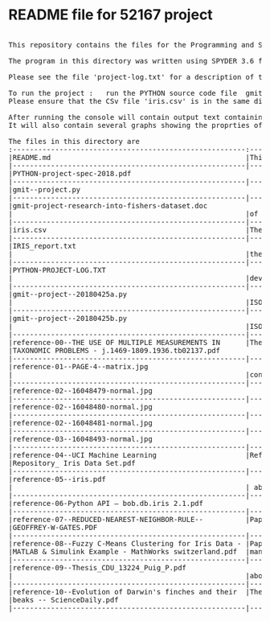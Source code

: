 # README file for 52167 project
<pre>

This repository contains the files for the Programming and Scripting project.

The program in this directory was written using SPYDER 3.6 from the Anaconda package.

Please see the file 'project-log.txt' for a description of the activites during this project.

To run the project :   run the PYTHON source code file  gmit-project.py
Please ensure that the CSv file 'iris.csv' is in the same directory as the PYTHON source file.

After running the console will contain output text containing the secriptive stats of the IRIS.CSV dataset.
It will also contain several graphs showing the proprties of the dataset.

The files in this directory are
:-------------------------------------------------------:----------------------------------------:
|README.md                                              |This file 								               |
|-------------------------------------------------------|----------------------------------------|
|PYTHON-project-spec-2018.pdf 			                		|The project spec					            	 |
|-------------------------------------------------------|----------------------------------------|
|gmit--project.py 				                  						|The 'final version' of the project	     |
|-------------------------------------------------------|----------------------------------------|
|gmit-project-research-into-fishers-dataset.doc   			|The 'final version' of the analysis     |
|                                                       |of the project						               |
|-------------------------------------------------------|----------------------------------------|
|iris.csv                                               |The CSV file of IRIS data               |
|-------------------------------------------------------|----------------------------------------|
|IRIS_report.txt 		                    								|Small output file from the program with | 
|                                                       |the statistics of the IRIS dataset	     |
|-------------------------------------------------------|----------------------------------------|
|PYTHON-PROJECT-LOG.TXT 		                            |A log file of activities during the 	   |
|                                                       |development of the project				       |
|-------------------------------------------------------|----------------------------------------|
|gmit--project--20180425a.py 						              	|A version of the project using the      |
|                                                       |ISO8601 date format for version tracking|
|-------------------------------------------------------|----------------------------------------|
|gmit--project--20180425b.py	              						|A version of the project using the      |
|                                                       |ISO8601 date format for version tracking|
|-------------------------------------------------------|----------------------------------------|
|reference-00--THE USE OF MULTIPLE MEASUREMENTS IN 	  	|The paper for Fisher about the IRIS data|
|TAXONOMIC PROBLEMS - j.1469-1809.1936.tb02137.pdf   		|                                    		 |
|-------------------------------------------------------|----------------------------------------|
|reference-01--PAGE-4--matrix.jpg 	          					|A matrix to calculate the factors that  |
|                                                       |control the length & width		    	     |
|-------------------------------------------------------|----------------------------------------|
|reference-02--16048479-normal.jpg 						          |A graphic from Fisher's paper			     |
|-------------------------------------------------------|----------------------------------------|
|reference-02--16048480-normal.jpg 				          		|A graphic from Fisher's paper			     |
|-------------------------------------------------------|----------------------------------------|
|reference-02--16048481-normal.jpg 					           	|A graphic from Fisher's paper			     |
|-------------------------------------------------------|----------------------------------------|
|reference-03--16048493-normal.jpg 				          		|A graphic from Fisher's paper			     |
|-------------------------------------------------------|----------------------------------------|
|reference-04--UCI Machine Learning                     |Reference file collected during research|
|Repository_ Iris Data Set.pdf			            				|about FISHERS IRIS Dataset              |
|-------------------------------------------------------|----------------------------------------|
|reference-05--iris.pdf 			                					|Reference file collected during research|
|                                                       | about FISHERS IRIS Dataset	           |
|-------------------------------------------------------|----------------------------------------|
|reference-06-Python API — bob.db.iris 2.1.pdf	    		|Python API information 		        		 |
|-------------------------------------------------------|----------------------------------------|
|reference-07--REDUCED-NEAREST-NEIGHBOR-RULE--          |Paper by Geoffrey W Gates about         |
|GEOFFREY-W-GATES.PDF						                  			|processing data                         |
|-------------------------------------------------------|----------------------------------------|
|reference-08--Fuzzy C-Means Clustering for Iris Data - |Paper about using fizzy logic to get as |
|MATLAB & Simulink Example - MathWorks switzerland.pdf	|many datapoints into the correct class  |
|-------------------------------------------------------|----------------------------------------|
|reference-09--Thesis_CDU_13224_Puig_P.pdf 				      |Reference file collected during research|
|                                                       |about FISHERS IRIS Dataset              |
|-------------------------------------------------------|----------------------------------------|
|reference-10--Evolution of Darwin's finches and their	|The variation of species due to the     |
|beaks -- ScienceDaily.pdf 							              	|influence of the environment            |
|-------------------------------------------------------|----------------------------------------|

</pre>
